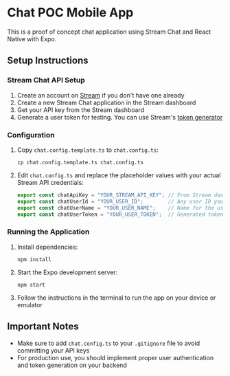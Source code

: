 # Chat POC Mobile App

This is a proof of concept chat application using Stream Chat and React Native with Expo.

## Setup Instructions

### Stream Chat API Setup

1. Create an account on [Stream](https://getstream.io/) if you don't have one already
2. Create a new Stream Chat application in the Stream dashboard
3. Get your API key from the Stream dashboard
4. Generate a user token for testing. You can use Stream's [token generator](https://getstream.io/chat/docs/react-native/tokens_and_authentication/?language=javascript)

### Configuration

1. Copy `chat.config.template.ts` to `chat.config.ts`:
   ```
   cp chat.config.template.ts chat.config.ts
   ```

2. Edit `chat.config.ts` and replace the placeholder values with your actual Stream API credentials:
   ```typescript
   export const chatApiKey = "YOUR_STREAM_API_KEY"; // From Stream dashboard
   export const chatUserId = "YOUR_USER_ID";        // Any user ID you want to use
   export const chatUserName = "YOUR_USER_NAME";    // Name for the user
   export const chatUserToken = "YOUR_USER_TOKEN";  // Generated token for this user
   ```

### Running the Application

1. Install dependencies:
   ```
   npm install
   ```

2. Start the Expo development server:
   ```
   npm start
   ```

3. Follow the instructions in the terminal to run the app on your device or emulator

## Important Notes

- Make sure to add `chat.config.ts` to your `.gitignore` file to avoid committing your API keys
- For production use, you should implement proper user authentication and token generation on your backend

